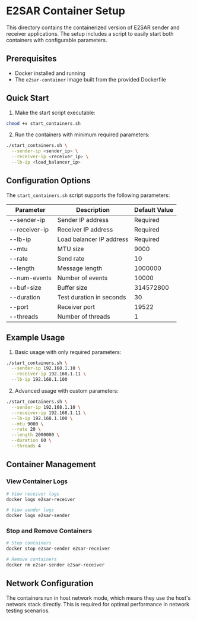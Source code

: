  
 # E2SAR Container Setup

This directory contains the containerized version of E2SAR sender and receiver applications. The setup includes a script to easily start both containers with configurable parameters.

## Prerequisites

- Docker installed and running
- The `e2sar-container` image built from the provided Dockerfile

## Quick Start

1. Make the start script executable:
```bash
chmod +x start_containers.sh
```

2. Run the containers with minimum required parameters:
```bash
./start_containers.sh \
  --sender-ip <sender_ip> \
  --receiver-ip <receiver_ip> \
  --lb-ip <load_balancer_ip>
```

## Configuration Options

The `start_containers.sh` script supports the following parameters:

| Parameter | Description | Default Value |
|-----------|-------------|---------------|
| --sender-ip | Sender IP address | Required |
| --receiver-ip | Receiver IP address | Required |
| --lb-ip | Load balancer IP address | Required |
| --mtu | MTU size | 9000 |
| --rate | Send rate | 10 |
| --length | Message length | 1000000 |
| --num-events | Number of events | 10000 |
| --buf-size | Buffer size | 314572800 |
| --duration | Test duration in seconds | 30 |
| --port | Receiver port | 19522 |
| --threads | Number of threads | 1 |

## Example Usage

1. Basic usage with only required parameters:
```bash
./start_containers.sh \
  --sender-ip 192.168.1.10 \
  --receiver-ip 192.168.1.11 \
  --lb-ip 192.168.1.100
```

2. Advanced usage with custom parameters:
```bash
./start_containers.sh \
  --sender-ip 192.168.1.10 \
  --receiver-ip 192.168.1.11 \
  --lb-ip 192.168.1.100 \
  --mtu 9000 \
  --rate 20 \
  --length 2000000 \
  --duration 60 \
  --threads 4
```

## Container Management

### View Container Logs
```bash
# View receiver logs
docker logs e2sar-receiver

# View sender logs
docker logs e2sar-sender
```

### Stop and Remove Containers
```bash
# Stop containers
docker stop e2sar-sender e2sar-receiver

# Remove containers
docker rm e2sar-sender e2sar-receiver
```

## Network Configuration

The containers run in host network mode, which means they use the host's network stack directly. This is required for optimal performance in network testing scenarios.